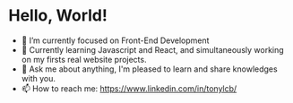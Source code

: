 # Hello, World!

- 🎯 I’m currently focused on Front-End Development
- 🌱 Currently learning Javascript and React, and simultaneously working on my firsts real website projects.
- 💬 Ask me about anything, I'm pleased to learn and share knowledges with you.
- 📫 How to reach me: https://www.linkedin.com/in/tonylcb/
